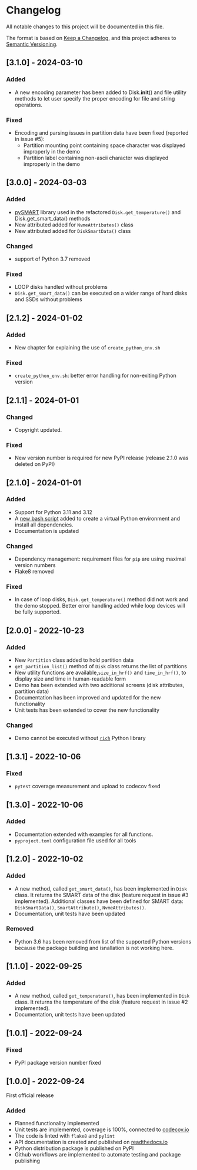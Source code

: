 # Changelog

All notable changes to this project will be documented in this file.

The format is based on [Keep a Changelog](https://keepachangelog.com/en/1.0.0/),
and this project adheres to [Semantic Versioning](https://semver.org/spec/v2.0.0.html).

## [3.1.0] - 2024-03-10

### Added
- A new encoding parameter has been added to Disk.__init__() and file utility methods to let user specify the proper
  encoding for file and string operations.

### Fixed
- Encoding and parsing issues in partition data have been fixed (reported in issue #5):
   - Partition mounting point containing space character was displayed improperly in the demo
   - Partition label containing non-ascii character was displayed improperly in the demo


## [3.0.0] - 2024-03-03

### Added
- [pySMART](https://pypi.org/project/pySMART/) library used in the refactored `Disk.get_temperature()` and
  Disk.get_smart_data() methods
- New attributed added for `NvmeAttributes()` class
- New attributed added for `DiskSmartData()` class

### Changed
- support of Python 3.7 removed

### Fixed
- LOOP disks handled without problems
- `Disk.get_smart_data()` can be executed on a wider range of hard disks and SSDs without problems


## [2.1.2] - 2024-01-02

### Added
- New chapter for explaining the use of `create_python_env.sh`

### Fixed
- `create_python_env.sh`: better error handling for non-exiting Python version


## [2.1.1] - 2024-01-01

### Changed
- Copyright updated. 

### Fixed
- New version number is required for new PyPI release (release 2.1.0 was deleted on PyPI)


## [2.1.0] - 2024-01-01

### Added
- Support for Python 3.11 and 3.12
- A [new bash script](https://github.com/petersulyok/diskinfo/blob/main/bin/create_python_env.sh) added to create a virtual Python environment and install all dependencies.
- Documentation is updated

### Changed
- Dependency management: requirement files for `pip` are using maximal version numbers 
- Flake8 removed

### Fixed
- In case of loop disks, `Disk.get_temperature()` method did not work and the demo stopped. Better error handling added while loop devices will be fully supported.


## [2.0.0] - 2022-10-23

### Added
- New `Partition` class added to hold partition data
- `get_partition_list()` method of `Disk` class returns the list of partitions
- New utility functions are available,`size_in_hrf()` and `time_in_hrf()`, to display size and time in human-readable
  form
- Demo has been extended with two additional screens (disk attributes, partition data)
- Documentation has been improved and updated for the new functionality
- Unit tests has been extended to cover the new functionality

### Changed
- Demo cannot be executed without [`rich`](https://pypi.org/project/rich/) Python library


## [1.3.1] - 2022-10-06

### Fixed
- `pytest` coverage measurement and upload to codecov fixed


## [1.3.0] - 2022-10-06

### Added
- Documentation extended with examples for all functions.
- `pyproject.toml` configuration file used for all tools

## [1.2.0] - 2022-10-02

### Added
- A new method, called `get_smart_data()`, has been implemented in `Disk` class. It returns the SMART data of the
  disk (feature request in issue #3 implemented). Additional classes have been defined for SMART data:
  `DiskSmartData()`, `SmartAttribute()`, `NvmeAttributes()`.
- Documentation, unit tests have been updated
### Removed
- Python 3.6 has been removed from list of the supported Python versions because the package building and isnallation
  is not working here.

## [1.1.0] - 2022-09-25

### Added
- A new method, called `get_temperature()`, has been implemented in `Disk` class. It returns the temperature of the
  disk (feature request in issue #2 implemented).
- Documentation, unit tests have been updated

## [1.0.1] - 2022-09-24

### Fixed
- PyPI package version number fixed

## [1.0.0] - 2022-09-24
First official release

### Added
- Planned functionality implemented
- Unit tests are implemented, coverage is 100%, connected to [codecov.io](https://codecov.io)
- The code is linted with `flake8` and `pylint` 
- API documentation is created and published on [readthedocs.io](https://readthedocs.io)
- Python distribution package is published on PyPI
- Github workflows are implemented to automate testing and package publishing
